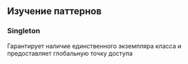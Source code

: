 ## Изучение паттернов

### Singleton
Гарантирует наличие единственного экземпляра класса и предоставляет глобальную точку доступа